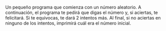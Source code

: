 Un pequeño programa que comienza con un número aleatorio.
A continuación, el programa te pedirá que digas el número y, si aciertas, te felicitará. Si te equivocas, te dará 2 intentos más.
Al final, si no aciertas en ninguno de los intentos, imprimirá cuál era el número inicial.
